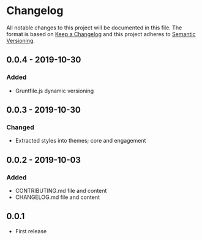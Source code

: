 # Changelog

All notable changes to this project will be documented in this file. The format is based on [Keep a Changelog](https://keepachangelog.com/en/1.0.0/) and this project adheres to [Semantic Versioning](https://semver.org/).

## 0.0.4 - 2019-10-30

### Added

  - Gruntfile.js dynamic versioning
  
## 0.0.3 - 2019-10-30

### Changed

  - Extracted styles into themes; core and engagement
  
## 0.0.2 - 2019-10-03

### Added

  - CONTRIBUTING.md file and content
  - CHANGELOG.md file and content

## 0.0.1

  - First release